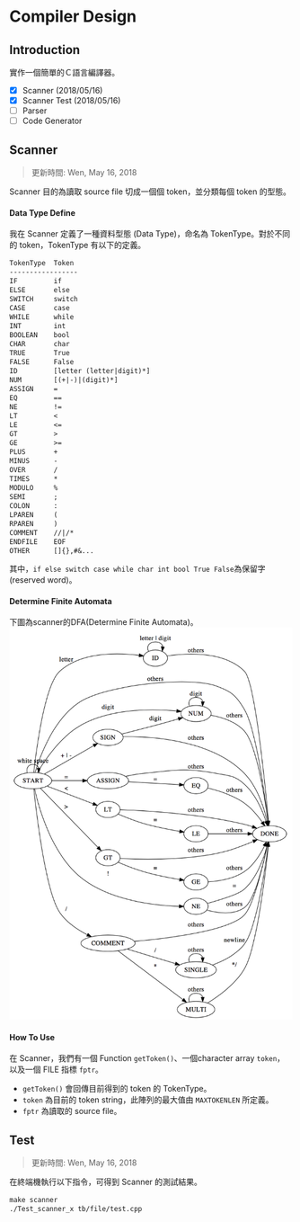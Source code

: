 Compiler Design
===
## Introduction
實作一個簡單的Ｃ語言編譯器。
- [x] Scanner (2018/05/16)
- [x] Scanner Test (2018/05/16) 
- [ ] Parser
- [ ] Code Generator
## Scanner
> 更新時間: Wen, May 16, 2018

Scanner 目的為讀取 source file 切成一個個 token，並分類每個 token 的型態。
#### Data Type Define
我在 Scanner 定義了一種資料型態 (Data Type)，命名為 TokenType。對於不同的 token，TokenType 有以下的定義。
``` 
TokenType  Token
-----------------
IF         if
ELSE       else
SWITCH     switch
CASE       case
WHILE      while
INT        int
BOOLEAN    bool
CHAR       char
TRUE       True
FALSE      False
ID         [letter (letter|digit)*]
NUM        [(+|-)|(digit)*]
ASSIGN     =
EQ         ==
NE         !=
LT         <
LE         <=
GT         >
GE         >=
PLUS       +
MINUS      -
OVER       /
TIMES      *
MODULO     %
SEMI       ;
COLON      :
LPAREN     (
RPAREN     )
COMMENT    //|/*
ENDFILE    EOF
OTHER      []{},#&...
```
其中，```if else switch case while char int bool True False```為保留字 (reserved word)。
#### Determine Finite Automata
下圖為scanner的DFA(Determine Finite Automata)。
![Scanner](doc/scanner.png)
#### How To Use
在 Scanner，我們有一個 Function ```getToken()```、一個character array ```token```，以及一個 FILE 指標 ```fptr```。
+ ```getToken()``` 會回傳目前得到的 token 的 TokenType。
+ ```token``` 為目前的 token string，此陣列的最大值由 ```MAXTOKENLEN``` 所定義。
+ ```fptr``` 為讀取的 source file。

## Test
> 更新時間: Wen, May 16, 2018

在終端機執行以下指令，可得到 Scanner 的測試結果。
```
make scanner
./Test_scanner_x tb/file/test.cpp
```
